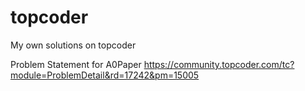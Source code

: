 # topcoder
My own solutions on topcoder


Problem Statement for A0Paper https://community.topcoder.com/tc?module=ProblemDetail&rd=17242&pm=15005
